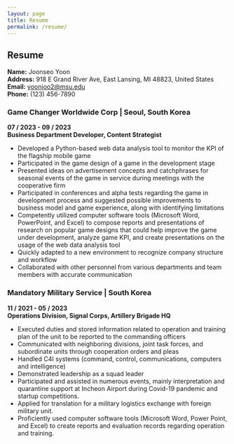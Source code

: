 ```yaml
---
layout: page
title: Resume
permalink: /resume/
---
```


## Resume

**Name:** Joonseo Yoon  
**Address:** 918 E Grand River Ave, East Lansing, MI 48823, United States  
**Email:** [yoonjoo2@msu.edu](mailto:johndoe@example.com)  
**Phone:** (123) 456-7890 

### Game Changer Worldwide Corp | Seoul, South Korea
**07 / 2023 - 09 / 2023**  
**Business Department Developer, Content Strategist**  
- Developed a Python-based web data analysis tool to monitor the KPI of the flagship mobile game
- Participated in the game design of a game in the development stage
- Presented ideas on advertisement concepts and catchphrases for seasonal events of the game in service during meetings with the cooperative firm
- Participated in conferences and alpha tests regarding the game in development process and suggested possible improvements to business model and game experience, along with identifying limitations
- Competently utilized computer software tools (Microsoft Word, PowerPoint, and Excel) to compose reports and presentations of research on popular game designs that could help improve the game under development, analyze game KPI, and create presentations on the usage of the web data analysis tool
- Quickly adapted to a new environment to recognize company structure and workflow
- Collaborated with other personnel from various departments and team members with accurate communication

### Mandatory Military Service | South Korea
**11 / 2021 - 05 / 2023**  
**Operations Division, Signal Corps, Artillery Brigade HQ**  
- Executed duties and stored information related to operation and training plan of the unit to be reported to the commanding officers
- Communicated  with neighboring divisions, joint task forces, and subordinate units through cooperation orders and pleas
- Handled C4I systems (command, control, communications, computers and intelligence)
- Demonstrated leadership as a squad leader
- Participated and assisted in numerous events, mainly interpretation and quarantine support at Incheon Airport during Covid-19 pandemic and startup competitions. 
- Applied for translation for a military logistics exchange with foreign military unit. 
- Proficiently used computer software tools (Microsoft Word, Power Point, and Excel) to create reports and evaluation records regarding operation and training.

